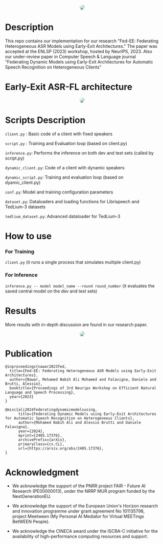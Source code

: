 <div style="text-align: center;">
    <img src="https://github.com/mnabihali/ASR-FL/blob/main/assets/banner.webp" style="border-radius: 15px;" />
</div>

# Description
This repo contains our implementation for our research "Fed-EE: Federating Heterogeneous ASR Models using Early-Exit Architectures." The paper was accepted at the ENLSP (2023) workshop, hosted by NeurIPS, 2023. 
Also our under-review paper in Computer Speech & Language journal "Federating Dynamic Models using Early-Exit Architectures for Automatic Speech Recognition on Heterogeneous Clients"

# Early-Exit ASR-FL architecture
<div style="text-align: center;">
    <img src="https://github.com/mnabihali/ASR-FL/blob/main/assets/comp.png" style="border-radius: 15px;" />
</div>

# Scripts Description
`client.py` : Basic code of a client with fixed speakers

`script.py` : Training and Evaluation loop (based on client.py)

`inference.py`: Performs the inference on both dev and test sets (called by script.py)

`dynamic_client.py`: Code of a client with dynamic speakers

`dynamic_script.py`: Training and evaluation loop (based on dyamic_client.py)

`conf.py`: Model and training configuration parameters

`dataset.py`: Dataloaders and loading functions for Librispeech and TedLium-3 datasets

`tedlium_dataset.py`: Advanced dataloader for TedLium-3

# How to use
### For Training
 `client.py`  (it runs a single process that simulates multiple client.py)

 ### For Inference
 `inference.py -- model model_name --round round_number` (it evaluates the saved central model on the dev and test sets)

 # Results
 More results with in-depth discussion are found in our research paper.

<div style="text-align: center;">
    <img src="https://github.com/mnabihali/ASR-FL/blob/main/assets/results.png" style="border-radius: 15px;" />
</div>

# Publication
```
@inproceedings{nawar2023fed,
  title={Fed-EE: Federating Heterogeneous ASR Models using Early-Exit Architectures},
  author={Nawar, Mohamed Nabih Ali Mohamed and Falavigna, Daniele and Brutti, Alessio},
  booktitle={Proceedings of 3rd Neurips Workshop on Efficient Natural Language and Speech Processing},
  year={2023}
}
```
```
@misc{ali2024federatingdynamicmodelsusing,
      title={Federating Dynamic Models using Early-Exit Architectures for Automatic Speech Recognition on Heterogeneous Clients}, 
      author={Mohamed Nabih Ali and Alessio Brutti and Daniele Falavigna},
      year={2024},
      eprint={2405.17376},
      archivePrefix={arXiv},
      primaryClass={cs.CL},
      url={https://arxiv.org/abs/2405.17376}, 
}
```

# Acknowledgment
* We acknowledge the support of the PNRR project FAIR - Future AI Research (PE00000013), under the NRRP MUR program funded by the NextGenerationEU.

* We acknowledge the support of the European Union's Horizon research and innovation programme under grant agreement No 101135798, project Meetween (My Personal AI Mediator for Virtual MEETings BetWEEN People).

* We acknowledge the CINECA award under the ISCRA-C initiative for the availability of high-performance computing resources and support.
